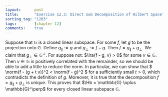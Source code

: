 ```yaml
---
layout:      post
title:       "Exercise 12.3: Direct Sum Decomposition of Hilbert Space"
sorting_tag: "1203"
tags:        [chapter 12]
comments:    true
---
```


Suppose that $\mathbb{G}$ is a closed linear subspace.
For some $f$, let $g$ to be the projection onto $\mathbb{G}$.
Define $g_\parallel := g$ and $g_\perp := f - g$.
Then $f = g_\parallel + g_\perp$.
We claim that $g_\perp \in \mathbb{G}^\perp$.
For suppose not: $\lra{f - g, v} > 0$ for some $v \in \mathbb{G}$.
Then $v \in \mathbb{G}$ is positively correlated with the remainder, so we should be able to add a little to reduce the norm.
In particular, we can show that
$
    \norm{f - (g + t v)}^2 < \norm{f - g}^2
$
for a sufficiently small $t > 0$, which contradicts the definition of $g$.
Moreover, it is true that the decomposition $f = g_\parallel + g_\perp$ is unique.
This proves that $\Hb = \mathbb{G} \oplus \mathbb{G}^\perp$ for every closed linear subspace $\mathbb{G}$.